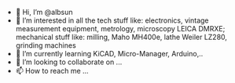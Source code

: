 - 👋 Hi, I’m @albsun
- 👀 I’m interested in all the tech stuff like: electronics, vintage measurement equipment, metrology, microscopy LEICA DMRXE; mechanical stuff like: milling, Maho MH400e, lathe Weiler LZ280, grinding machines 
- 🌱 I’m currently learning KiCAD, Micro-Manager, Arduino,..
- 💞️ I’m looking to collaborate on ...
- 📫 How to reach me ...

<!---
albsun/albsun is a ✨ special ✨ repository because its `README.md` (this file) appears on your GitHub profile.
You can click the Preview link to take a look at your changes.
--->
